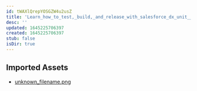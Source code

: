 ```yaml
---
id: tWAXlQrepYOSGZW4u2usZ
title: 'Learn_how_to_test,_build,_and_release_with_salesforce_dx_unit__ Resources'
desc: ''
updated: 1645225706397
created: 1645225706397
stub: false
isDir: true
---
```

## Imported Assets
- [unknown_filename.png](/assets/unknown_filename-DABk27cdwOAL.png)
